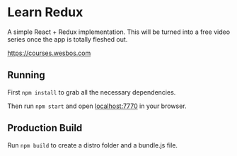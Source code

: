 # Learn Redux

A simple React + Redux implementation. This will be turned into a free video series once the app is totally fleshed out.

https://courses.wesbos.com

## Running

First `npm install` to grab all the necessary dependencies. 

Then run `npm start` and open <localhost:7770> in your browser.

## Production Build

Run `npm build` to create a distro folder and a bundle.js file.
